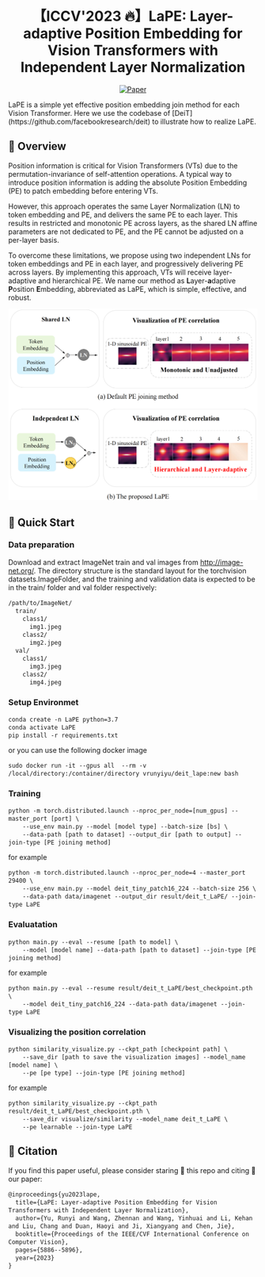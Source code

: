 <div align="center">

# 【ICCV'2023 🔥】LaPE: Layer-adaptive Position Embedding for Vision Transformers with Independent Layer Normalization
[![Paper](https://img.shields.io/badge/ICCV-2023-FFD93D.svg)](https://openaccess.thecvf.com/content/ICCV2023/papers/Yu_LaPE_Layer-adaptive_Position_Embedding_for_Vision_Transformers_with_Independent_Layer_ICCV_2023_paper.pdf)
</div>
LaPE is a simple yet effective position embedding join method for each Vision Transformer. Here we use the codebase of [DeiT](https://github.com/facebookresearch/deit) to illustrate how to realize LaPE.

## 📕 Overview
Position information is critical for Vision Transformers (VTs) due to the permutation-invariance of self-attention operations. A typical way to introduce position information is adding the absolute Position Embedding (PE) to patch embedding before entering VTs. 

However, this approach operates the same Layer Normalization (LN) to token embedding and PE, and delivers the same PE to each layer. This results in restricted and monotonic PE across layers, as the shared LN affine parameters are not dedicated to PE, and the PE cannot be adjusted on a per-layer basis.

To overcome these limitations, we propose using two independent LNs for token embeddings and PE in each layer, and progressively delivering PE across layers. By implementing this approach, VTs will receive layer-adaptive and hierarchical PE. We name our method as **L**ayer-**a**daptive **P**osition **E**mbedding, abbreviated as LaPE, which is simple, effective, and robust. 

<div align="center">
<img src="figures/fig.png" width="600px">
</div>



## 🚀 Quick Start
### Data preparation
Download and extract ImageNet train and val images from http://image-net.org/. The directory structure is the standard layout for the torchvision datasets.ImageFolder, and the training and validation data is expected to be in the train/ folder and val folder respectively:
```
/path/to/ImageNet/
  train/
    class1/
      img1.jpeg
    class2/
      img2.jpeg
  val/
    class1/
      img3.jpeg
    class2/
      img4.jpeg
```
### Setup Environmet
```
conda create -n LaPE python=3.7
conda activate LaPE
pip install -r requirements.txt
```
or you can use the following docker image
```
sudo docker run -it --gpus all  --rm -v /local/directory:/container/directory vrunyiyu/deit_lape:new bash
```

### Training
```
python -m torch.distributed.launch --nproc_per_node=[num_gpus] --master_port [port] \
    --use_env main.py --model [model type] --batch-size [bs] \
    --data-path [path to dataset] --output_dir [path to output] --join-type [PE joining method] 
```
for example
```
python -m torch.distributed.launch --nproc_per_node=4 --master_port 29400 \
    --use_env main.py --model deit_tiny_patch16_224 --batch-size 256 \
    --data-path data/imagenet --output_dir result/deit_t_LaPE/ --join-type LaPE
```
### Evaluatation
```
python main.py --eval --resume [path to model] \
    --model [model name] --data-path [path to dataset] --join-type [PE joining method] 
```
for example
```
python main.py --eval --resume result/deit_t_LaPE/best_checkpoint.pth \
    --model deit_tiny_patch16_224 --data-path data/imagenet --join-type LaPE
```

### Visualizing the position correlation
```
python similarity_visualize.py --ckpt_path [checkpoint path] \
    --save_dir [path to save the visualization images] --model_name [model name] \
    --pe [pe type] --join-type [PE joining method] 
```
for example
```
python similarity_visualize.py --ckpt_path result/deit_t_LaPE/best_checkpoint.pth \
    --save_dir visualize/similarity --model_name deit_t_LaPE \
    --pe learnable --join-type LaPE
```

## 📌 Citation
If you find this paper useful, please consider staring 🌟 this repo and citing 📑 our paper:
```
@inproceedings{yu2023lape,
  title={LaPE: Layer-adaptive Position Embedding for Vision Transformers with Independent Layer Normalization},
  author={Yu, Runyi and Wang, Zhennan and Wang, Yinhuai and Li, Kehan and Liu, Chang and Duan, Haoyi and Ji, Xiangyang and Chen, Jie},
  booktitle={Proceedings of the IEEE/CVF International Conference on Computer Vision},
  pages={5886--5896},
  year={2023}
}
```